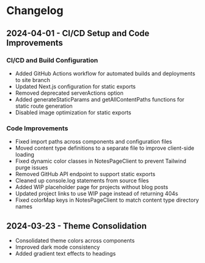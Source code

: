 # Changelog

## 2024-04-01 - CI/CD Setup and Code Improvements
### CI/CD and Build Configuration
- Added GitHub Actions workflow for automated builds and deployments to site branch
- Updated Next.js configuration for static exports
- Removed deprecated serverActions option
- Added generateStaticParams and getAllContentPaths functions for static route generation
- Disabled image optimization for static exports

### Code Improvements
- Fixed import paths across components and configuration files
- Moved content type definitions to a separate file to improve client-side loading
- Fixed dynamic color classes in NotesPageClient to prevent Tailwind purge issues
- Removed GitHub API endpoint to support static exports
- Cleaned up console.log statements from source files
- Added WIP placeholder page for projects without blog posts
- Updated project links to use WIP page instead of returning 404s
- Fixed colorMap keys in NotesPageClient to match content type directory names

## 2024-03-23 - Theme Consolidation
- Consolidated theme colors across components
- Improved dark mode consistency
- Added gradient text effects to headings
